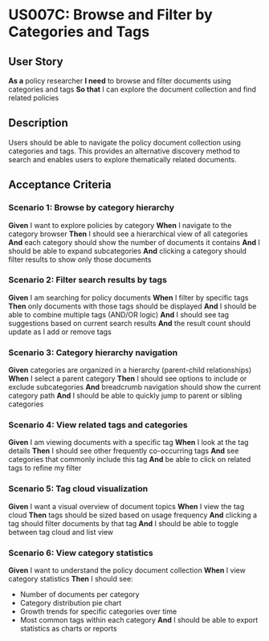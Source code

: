# US007C: Browse and Filter by Categories and Tags

## User Story

**As a** policy researcher
**I need** to browse and filter documents using categories and tags
**So that** I can explore the document collection and find related policies

## Description

Users should be able to navigate the policy document collection using categories and tags. This provides an alternative discovery method to search and enables users to explore thematically related documents.

## Acceptance Criteria

### Scenario 1: Browse by category hierarchy

**Given** I want to explore policies by category
**When** I navigate to the category browser
**Then** I should see a hierarchical view of all categories
**And** each category should show the number of documents it contains
**And** I should be able to expand subcategories
**And** clicking a category should filter results to show only those documents

### Scenario 2: Filter search results by tags

**Given** I am searching for policy documents
**When** I filter by specific tags
**Then** only documents with those tags should be displayed
**And** I should be able to combine multiple tags (AND/OR logic)
**And** I should see tag suggestions based on current search results
**And** the result count should update as I add or remove tags

### Scenario 3: Category hierarchy navigation

**Given** categories are organized in a hierarchy (parent-child relationships)
**When** I select a parent category
**Then** I should see options to include or exclude subcategories
**And** breadcrumb navigation should show the current category path
**And** I should be able to quickly jump to parent or sibling categories

### Scenario 4: View related tags and categories

**Given** I am viewing documents with a specific tag
**When** I look at the tag details
**Then** I should see other frequently co-occurring tags
**And** see categories that commonly include this tag
**And** be able to click on related tags to refine my filter

### Scenario 5: Tag cloud visualization

**Given** I want a visual overview of document topics
**When** I view the tag cloud
**Then** tags should be sized based on usage frequency
**And** clicking a tag should filter documents by that tag
**And** I should be able to toggle between tag cloud and list view

### Scenario 6: View category statistics

**Given** I want to understand the policy document collection
**When** I view category statistics
**Then** I should see:
- Number of documents per category
- Category distribution pie chart
- Growth trends for specific categories over time
- Most common tags within each category
**And** I should be able to export statistics as charts or reports
